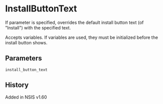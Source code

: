 # InstallButtonText

If parameter is specified, overrides the default install button text (of "Install") with the specified text.

Accepts variables. If variables are used, they must be initialized before the install button shows.

## Parameters

	install_button_text

## History

Added in NSIS v1.60
